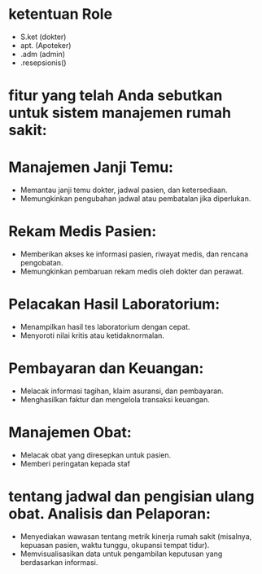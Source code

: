 # ketentuan Role

-   S.ket (dokter)
-   apt. (Apoteker)
-   .adm (admin)
-   .resepsionis()

# fitur yang telah Anda sebutkan untuk sistem manajemen rumah sakit:

# Manajemen Janji Temu:

-   Memantau janji temu dokter, jadwal pasien, dan ketersediaan.
-   Memungkinkan pengubahan jadwal atau pembatalan jika diperlukan.

# Rekam Medis Pasien:

-   Memberikan akses ke informasi pasien, riwayat medis, dan rencana pengobatan.
-   Memungkinkan pembaruan rekam medis oleh dokter dan perawat.

# Pelacakan Hasil Laboratorium:

-   Menampilkan hasil tes laboratorium dengan cepat.
-   Menyoroti nilai kritis atau ketidaknormalan.

# Pembayaran dan Keuangan:

-   Melacak informasi tagihan, klaim asuransi, dan pembayaran.
-   Menghasilkan faktur dan mengelola transaksi keuangan.

# Manajemen Obat:

-   Melacak obat yang diresepkan untuk pasien.
-   Memberi peringatan kepada staf

# tentang jadwal dan pengisian ulang obat. Analisis dan Pelaporan:

-   Menyediakan wawasan tentang metrik kinerja rumah sakit (misalnya, kepuasan
    pasien, waktu tunggu, okupansi tempat tidur).
-   Memvisualisasikan data untuk pengambilan keputusan yang berdasarkan
    informasi.
